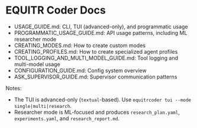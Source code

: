# EQUITR Coder Docs

- USAGE_GUIDE.md: CLI, TUI (advanced-only), and programmatic usage
- PROGRAMMATIC_USAGE_GUIDE.md: API usage patterns, including ML researcher mode
- CREATING_MODES.md: How to create custom modes
- CREATING_PROFILES.md: How to create specialized agent profiles
- TOOL_LOGGING_AND_MULTI_MODEL_GUIDE.md: Tool logging and multi-model usage
- CONFIGURATION_GUIDE.md: Config system overview
- ASK_SUPERVISOR_GUIDE.md: Supervisor communication patterns

Notes:
- The TUI is advanced-only (`textual`-based). Use `equitrcoder tui --mode single|multi|research`.
- Researcher mode is ML-focused and produces `research_plan.yaml`, `experiments.yaml`, and `research_report.md`. 